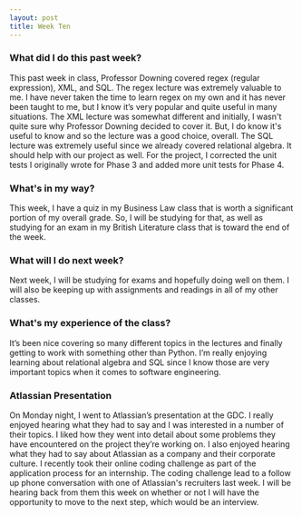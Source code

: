 ```yaml
---
layout: post
title: Week Ten
---
```


### What did I do this past week?
This past week in class, Professor Downing covered regex (regular expression), XML, and SQL. The regex lecture was extremely valuable to me. I have never taken the time to learn regex on my own and it has never been taught to me, but I know it’s very popular and quite useful in many situations. The XML lecture was somewhat different and initially, I wasn't quite sure why Professor Downing decided to cover it. But, I do know it's useful to know and so the lecture was a good choice, overall. The SQL lecture was extremely useful since we already covered relational algebra. It should help with our project as well. For the project, I corrected the unit tests I originally wrote for Phase 3 and added more unit tests for Phase 4.

### What's in my way?
This week, I have a quiz in my Business Law class that is worth a significant portion of my overall grade. So, I will be studying for that, as well as studying for an exam in my British Literature class that is toward the end of the week.

### What will I do next week?
Next week, I will be studying for exams and hopefully doing well on them. I will also be keeping up with assignments and readings in all of my other classes.

### What's my experience of the class?
It’s been nice covering so many different topics in the lectures and finally getting to work with something other than Python. I’m really enjoying learning about relational algebra and SQL since I know those are very important topics when it comes to software engineering.

### Atlassian Presentation
On Monday night, I went to Atlassian’s presentation at the GDC. I really enjoyed hearing what they had to say and I was interested in a number of their topics. I liked how they went into detail about some problems they have encountered on the project they’re working on. I also enjoyed hearing what they had to say about Atlassian as a company and their corporate culture. I recently took their online coding challenge as part of the application process for an internship. The coding challenge lead to a follow up phone conversation with one of Atlassian's recruiters last week. I will be hearing back from them this week on whether or not I will have the opportunity to move to the next step, which would be an interview.